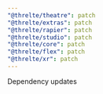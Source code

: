 ```yaml
---
"@threlte/theatre": patch
"@threlte/extras": patch
"@threlte/rapier": patch
"@threlte/studio": patch
"@threlte/core": patch
"@threlte/flex": patch
"@threlte/xr": patch
---
```


Dependency updates
